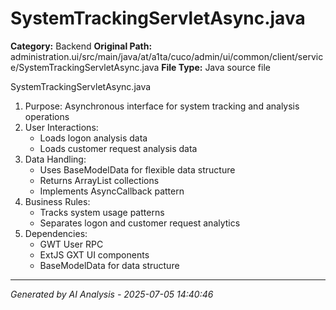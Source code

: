 # SystemTrackingServletAsync.java

**Category:** Backend
**Original Path:** administration.ui/src/main/java/at/a1ta/cuco/admin/ui/common/client/service/SystemTrackingServletAsync.java
**File Type:** Java source file

SystemTrackingServletAsync.java
1. Purpose: Asynchronous interface for system tracking and analysis operations
2. User Interactions:
   - Loads logon analysis data
   - Loads customer request analysis data
3. Data Handling:
   - Uses BaseModelData for flexible data structure
   - Returns ArrayList collections
   - Implements AsyncCallback pattern
4. Business Rules:
   - Tracks system usage patterns
   - Separates logon and customer request analytics
5. Dependencies:
   - GWT User RPC
   - ExtJS GXT UI components
   - BaseModelData for data structure

---
*Generated by AI Analysis - 2025-07-05 14:40:46*
